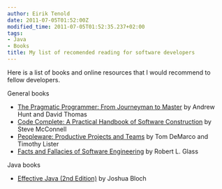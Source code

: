 ```yaml
---
author: Eirik Tenold
date: 2011-07-05T01:52:00Z
modified_time: 2011-07-05T01:52:35.237+02:00
tags:
- Java
- Books
title: My list of recomended reading for software developers
---
```


Here is a list of books and online resources that I would recommend to fellow developers.

General books

* [The Pragmatic Programmer: From Journeyman to Master](http://www.amazon.com/Pragmatic-Programmer-Journeyman-Master/dp/020161622X/) by Andrew Hunt and David Thomas
* [Code Complete: A Practical Handbook of Software Construction](http://www.amazon.com/Code-Complete-Practical-Handbook-Construction/dp/0735619670/) by Steve McConnell
* [Peopleware: Productive Projects and Teams](http://www.amazon.com/Peopleware-Productive-Projects-Teams-Second/dp/0932633439/) by Tom DeMarco and Timothy Lister
* [Facts and Fallacies of Software Engineering](http://www.amazon.com/Facts-Fallacies-Software-Engineering-Robert/dp/0321117425/) by Robert L. Glass

Java books

* [Effective Java (2nd Edition)](http://www.amazon.com/Effective-Java-2nd-Joshua-Bloch/dp/0321356683/) by Joshua Bloch